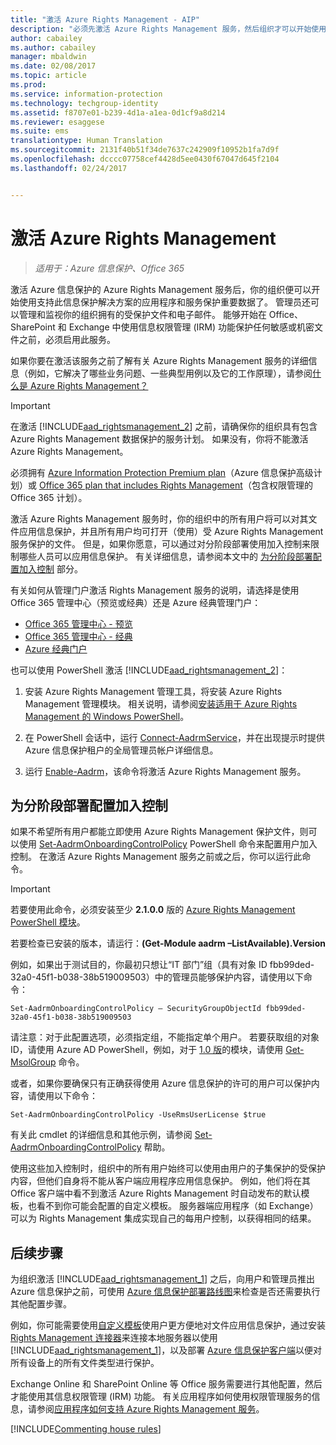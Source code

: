 ```yaml
---
title: "激活 Azure Rights Management - AIP"
description: "必须先激活 Azure Rights Management 服务，然后组织才可以开始使用支持此信息保护解决方案的应用程序和服务来保护文档和电子邮件。"
author: cabailey
ms.author: cabailey
manager: mbaldwin
ms.date: 02/08/2017
ms.topic: article
ms.prod: 
ms.service: information-protection
ms.technology: techgroup-identity
ms.assetid: f8707e01-b239-4d1a-a1ea-0d1cf9a8d214
ms.reviewer: esaggese
ms.suite: ems
translationtype: Human Translation
ms.sourcegitcommit: 2131f40b51f34de7637c242909f10952b1fa7d9f
ms.openlocfilehash: dcccc07758cef4428d5ee0430f67047d645f2104
ms.lasthandoff: 02/24/2017


---
```


# <a name="activating-azure-rights-management"></a>激活 Azure Rights Management

>*适用于：Azure 信息保护、Office 365*

激活 Azure 信息保护的 Azure Rights Management 服务后，你的组织便可以开始使用支持此信息保护解决方案的应用程序和服务保护重要数据了。 管理员还可以管理和监视你的组织拥有的受保护文件和电子邮件。 能够开始在 Office、SharePoint 和 Exchange 中使用信息权限管理 (IRM) 功能保护任何敏感或机密文件之前，必须启用此服务。

如果你要在激活该服务之前了解有关 Azure Rights Management 服务的详细信息（例如，它解决了哪些业务问题、一些典型用例以及它的工作原理），请参阅[什么是 Azure Rights Management？](../understand-explore/what-is-azure-rms.md)

> [!IMPORTANT]
> 在激活 [!INCLUDE[aad_rightsmanagement_2](../includes/aad_rightsmanagement_2_md.md)] 之前，请确保你的组织具有包含 Azure Rights Management 数据保护的服务计划。 如果没有，你将不能激活 Azure Rights Management。
>
> 必须拥有 [Azure Information Protection Premium plan](https://www.microsoft.com/en-us/cloud-platform/azure-information-protection-pricing)（Azure 信息保护高级计划）或 [Office 365 plan that includes Rights Management](http://download.microsoft.com/download/E/C/F/ECF42E71-4EC0-48FF-AA00-577AC14D5B5C/Azure_Information_Protection_licensing_datasheet_EN-US.pdf)（包含权限管理的 Office 365 计划）。

激活 Azure Rights Management 服务时，你的组织中的所有用户将可以对其文件应用信息保护，并且所有用户均可打开（使用）受 Azure Rights Management 服务保护的文件。 但是，如果你愿意，可以通过对分阶段部署使用加入控制来限制哪些人员可以应用信息保护。 有关详细信息，请参阅本文中的 [为分阶段部署配置加入控制](#configuring-onboarding-controls-for-a-phased-deployment) 部分。

有关如何从管理门户激活 Rights Management 服务的说明，请选择是使用 Office 365 管理中心（预览或经典）还是 Azure 经典管理门户：


- [Office 365 管理中心 - 预览](activate-office365-preview.md)
- [Office 365 管理中心 - 经典](activate-office365-classic.md)
- [Azure 经典门户](activate-azure-classic.md)

也可以使用 PowerShell 激活 [!INCLUDE[aad_rightsmanagement_2](../includes/aad_rightsmanagement_2_md.md)]：

1. 安装 Azure Rights Management 管理工具，将安装 Azure Rights Management 管理模块。 相关说明，请参阅[安装适用于 Azure Rights Management 的 Windows PowerShell](../deploy-use/install-powershell.md)。

2. 在 PowerShell 会话中，运行 [Connect-AadrmService](https://msdn.microsoft.com/library/windowsazure/dn629415.aspx)，并在出现提示时提供 Azure 信息保护租户的全局管理员帐户详细信息。

3. 运行 [Enable-Aadrm](http://msdn.microsoft.com/library/windowsazure/dn629412.aspx)，该命令将激活 Azure Rights Management 服务。

## <a name="configuring-onboarding-controls-for-a-phased-deployment"></a>为分阶段部署配置加入控制
如果不希望所有用户都能立即使用 Azure Rights Management 保护文件，则可以使用 [Set-AadrmOnboardingControlPolicy](http://msdn.microsoft.com/library/azure/dn857521.aspx) PowerShell 命令来配置用户加入控制。 在激活 Azure Rights Management 服务之前或之后，你可以运行此命令。

> [!IMPORTANT]
> 若要使用此命令，必须安装至少 **2.1.0.0** 版的 [Azure Rights Management PowerShell 模块](http://go.microsoft.com/fwlink/?LinkId=257721)。
>
> 若要检查已安装的版本，请运行：**(Get-Module aadrm –ListAvailable).Version**

例如，如果出于测试目的，你最初只想让“IT 部门”组（具有对象 ID fbb99ded-32a0-45f1-b038-38b519009503）中的管理员能够保护内容，请使用以下命令：

```
Set-AadrmOnboardingControlPolicy – SecurityGroupObjectId fbb99ded-32a0-45f1-b038-38b519009503
```
请注意：对于此配置选项，必须指定组，不能指定单个用户。 若要获取组的对象 ID，请使用 Azure AD PowerShell，例如，对于 [1.0 版](https://msdn.microsoft.com/library/azure/jj151815\(v=azure.98\).aspx)的模块，请使用 [Get-MsolGroup](https://msdn.microsoft.com/library/azure/dn194130\(v=azure.98\).aspx) 命令。

或者，如果你要确保只有正确获得使用 Azure 信息保护的许可的用户可以保护内容，请使用以下命令：

```
Set-AadrmOnboardingControlPolicy -UseRmsUserLicense $true
```

有关此 cmdlet 的详细信息和其他示例，请参阅 [Set-AadrmOnboardingControlPolicy](https://msdn.microsoft.com/library/dn857521.aspx) 帮助。

使用这些加入控制时，组织中的所有用户始终可以使用由用户的子集保护的受保护内容，但他们自身将不能从客户端应用程序应用信息保护。 例如，他们将在其 Office 客户端中看不到激活 Azure Rights Management 时自动发布的默认模板，也看不到你可能会配置的自定义模板。  服务器端应用程序（如 Exchange）可以为 Rights Management 集成实现自己的每用户控制，以获得相同的结果。


## <a name="next-steps"></a>后续步骤
为组织激活 [!INCLUDE[aad_rightsmanagement_1](../includes/aad_rightsmanagement_1_md.md)] 之后，向用户和管理员推出 Azure 信息保护之前，可使用 [Azure 信息保护部署路线图](../plan-design/deployment-roadmap.md)来检查是否还需要执行其他配置步骤。 

例如，你可能需要使用[自定义模板](configure-custom-templates.md)使用户更方便地对文件应用信息保护，通过安装 [Rights Management 连接器](deploy-rms-connector.md)来连接本地服务器以使用 [!INCLUDE[aad_rightsmanagement_1](../includes/aad_rightsmanagement_1_md.md)]，以及部署 [Azure 信息保护客户端](../rms-client/aip-client.md)以便对所有设备上的所有文件类型进行保护。 

Exchange Online 和 SharePoint Online 等 Office 服务需要进行其他配置，然后才能使用其信息权限管理 (IRM) 功能。 有关应用程序如何使用权限管理服务的信息，请参阅[应用程序如何支持 Azure Rights Management 服务](../understand-explore/applications-support.md)。


[!INCLUDE[Commenting house rules](../includes/houserules.md)]
